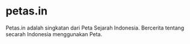 # petas.in
Petas.in adalah singkatan dari Peta Sejarah Indonesia. Bercerita tentang secarah Indonesia menggunakan Peta.
